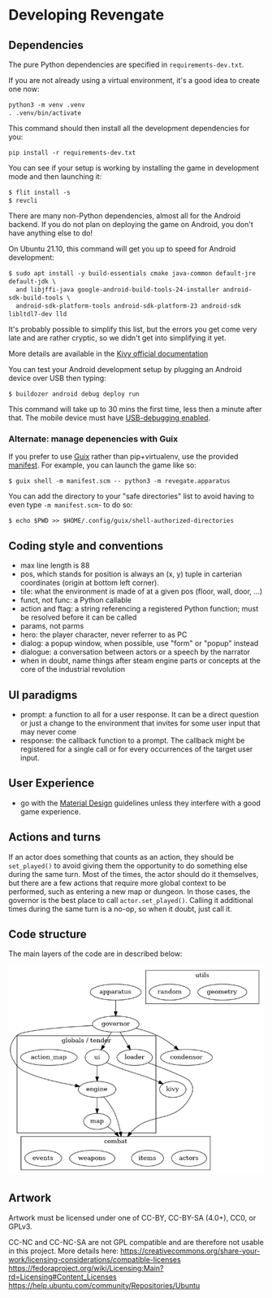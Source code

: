 Developing Revengate
====================

## Dependencies
The pure Python dependencies are specified in `requirements-dev.txt`. 

If you are not already using a virtual environment, it's a good idea to create one now: 
```sh-session
python3 -m venv .venv
. .venv/bin/activate
```

This command should then install all the development dependencies for you:
```sh-session
pip install -r requirements-dev.txt
```

You can see if your setup is working by installing the game in development mode and then launching it: 
```sh-session
$ flit install -s
$ revcli
```

There are many non-Python dependencies, almost all for the Android backend. If you do not plan on deploying the game on Android, you don't have anything else to do!

On Ubuntu 21.10, this command will get you up to speed for Android development:

```sh-session
$ sudo apt install -y build-essentials cmake java-common default-jre default-jdk \
  and libjffi-java google-android-build-tools-24-installer android-sdk-build-tools \
  android-sdk-platform-tools android-sdk-platform-23 android-sdk libltdl7-dev lld
```

It's probably possible to simplify this list, but the errors you get come very late and are rather cryptic, so we didn't get into simplifying it yet.

More details are available in the [Kivy official documentation][kivy-for-a]

[kivy-for-a]: https://buildozer.readthedocs.io/en/latest/installation.html#targeting-android

You can test your Android development setup by plugging an Android device over USB then typing: 
```sh-session
$ buildozer android debug deploy run
```

This command will take up to 30 mins the first time, less then a minute after that. The mobile device must have [USB-debugging enabled][usb-debug]. 

[usb-debug]: https://developer.android.com/studio/command-line/adb#Enabling

### Alternate: manage depenencies with Guix

If you prefer to use [Guix](guix.gnu.org/) rather than pip+virtualenv, use the
provided [manifest](../manifest.scm). For example, you can launch the game like so:

```sh-session
$ guix shell -m manifest.scm -- python3 -m revegate.apparatus
```

You can add the directory to your "safe directories" list to avoid having to even type `-m manifest.scm`- to do so:

```sh-session
$ echo $PWD >> $HOME/.config/guix/shell-authorized-directories
```


## Coding style and conventions
* max line length is 88
* pos, which stands for position is always an (x, y) tuple in carterian coordinates (origin at bottom left corner).
* tile: what the environment is made of at a given pos (floor, wall, door, ...)
* funct, not func: a Python callable
* action and ftag: a string referencing a registered Python function; must be resolved before it can be called
* params, not parms
* hero: the player character, never referrer to as PC
* dialog: a popup window, when possible, use "form" or "popup" instead 
* dialogue: a conversation between actors or a speech by the narrator 
* when in doubt, name things after steam engine parts or concepts at the core of the industrial revolution


## UI paradigms
* prompt: a function to all for a user response. It can be a direct question or just a change to the environment that invites for some user input that may never come
* response: the callback function to a prompt. The callback might be registered for a single call or for every occurrences of the target user input.

## User Experience
* go with the [Material Design](https://material.io/) guidelines unless they interfere with a good game experience.

## Actions and turns
If an actor does something that counts as an action, they should be `set_played()` to 
avoid giving them the opportunity to do something else during the same turn. Most of 
the times, the actor should do it themselves, but there are a few actions that require 
more global context to be performed, such as entering a new map or dungeon. In those 
cases, the governor is the best place to call `actor.set_played()`. Calling it 
additional times during the same turn is a no-op, so when it doubt, just call it.


## Code structure
The main layers of the code are in described below:

![Revengate code structure](deps.png)


## Artwork
Artwork must be licensed under one of CC-BY, CC-BY-SA (4.0+), CC0, or GPLv3. 

CC-NC and CC-NC-SA are not GPL compatible and are therefore not usable in this project. More details here:
https://creativecommons.org/share-your-work/licensing-considerations/compatible-licenses
https://fedoraproject.org/wiki/Licensing:Main?rd=Licensing#Content_Licenses
https://help.ubuntu.com/community/Repositories/Ubuntu

